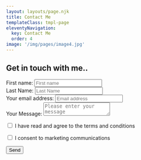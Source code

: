 ```yaml
---
layout: layouts/page.njk
title: Contact Me
templateClass: tmpl-page
eleventyNavigation:
  key: Contact Me
  order: 4
image: '/img/pages/image4.jpg'
---
```


<div class="container">

<h2>Get in touch with me..</h2>

<form name="contact-form" method="POST" data-netlify="true" data-netlify-recaptcha="true" action="/">
  
  <!-- First name -->
  <div class="mt-4 mb-4">
    <label class="form-label" for="firstname" >First name:</label>
    <input type="text" class="form-control" id="firstname"  name="firstname" placeholder="First name" required>
  </div>
  
  <!-- Last Name -->
  <div class="mt-4 mb-4">
    <label class="form-label" for="surname" >Last Name:</label>
    <input type="text" class="form-control" id="surname"  name="surname" placeholder="Last Name" required>
  </div>

  <!-- Email address -->
  <div class="mb-4">
    <label class="form-label" for="email">Your email address:</label>
    <input type="email" class="form-control" id="email" name="email" placeholder="Email address" required>
  </div>
  
  <!-- Message -->
  <div class="mb-4">
    <label class="form-label" for="message">Your Message:</label>
    <textarea class="form-control" id="message" name="message" placeholder="Please enter your message" required></textarea>
  </div>

  <!-- T&Cs -->
<div class="form-check mb-4">
  <p>
    <input class="form-check-input" type="checkbox" value="" id="terms" name="terms" required>
    <label class="form-check-label" for="terms">
      I have read and agree to the terms and conditions
    </label>
  </p>

  <p>
    <input class="form-check-input" type="checkbox" value="" id="marketing" name="marketing">
    <label class="form-check-label" for="marketing">
      I consent to marketing communications
    </label>
  </p>

</div>

  <!-- Add recaptcha-->
  <div class="mb-4" data-netlify-recaptcha="true"></div>

  <!-- Submit -->
  <button class="btn btn-danger" type="submit">Send</button>

  
</form>

</div>